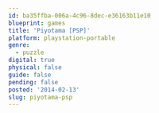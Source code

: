 ```yaml
---
id: ba35ffba-006a-4c96-8dec-e36163b11e10
blueprint: games
title: 'Piyotama [PSP]'
platform: playstation-portable
genre:
  - puzzle
digital: true
physical: false
guide: false
pending: false
posted: '2014-02-13'
slug: piyotama-psp
---
```

